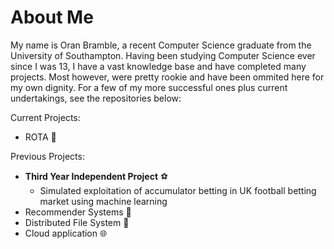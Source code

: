 # **About Me**

My name is Oran Bramble, a recent Computer Science graduate from the University of Southampton. Having been studying Computer Science ever since I was 13, I have a vast knowledge base and have completed many projects. Most however, were pretty rookie and have been ommited here for my own dignity. For a few of my more successful ones plus current undertakings, see the repositories below:

Current Projects:

- ROTA 📆

Previous Projects:

- **Third Year Independent Project** ⚽
    - Simulated exploitation of accumulator betting in UK football betting market using machine learning
- Recommender Systems 📱
- Distributed File System 📁
- Cloud application 🌐





